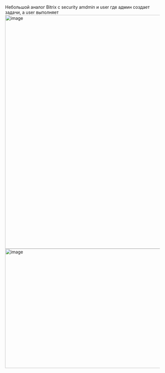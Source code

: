 Небольшой аналог Bitrix с security amdmin и user где админ создает задачи, а user выполняет 
<img width="1670" height="759" alt="image" src="https://github.com/user-attachments/assets/ab3ade7e-d6e5-4c57-9fa9-19ea8813265c" />
<img width="1532" height="388" alt="image" src="https://github.com/user-attachments/assets/f751144e-506f-48fa-8269-5144a7a6db9e" />
